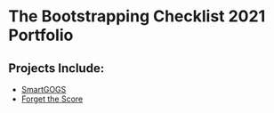 # The Bootstrapping Checklist 2021 Portfolio

## Projects Include:
- [SmartGOGS](/project-portfolio-2021/projects/smartGOGS.pdf)
- [Forget the Score](/project-portfolio-2021/projects/Forget-The-Score.pdf)

